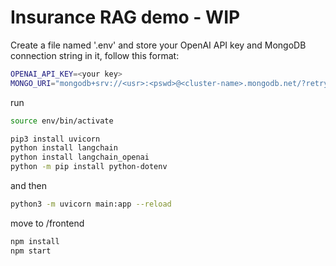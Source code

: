 # Insurance RAG demo - WIP

Create a file named '.env' and store your OpenAI API key and MongoDB connection string in it, follow this format:

```bash
OPENAI_API_KEY=<your key>
MONGO_URI="mongodb+srv://<usr>:<pswd>@<cluster-name>.mongodb.net/?retryWrites=true&w=majority"
```

run
```bash
source env/bin/activate 
```

``` bash  
pip3 install uvicorn
python install langchain
python install langchain_openai
python -m pip install python-dotenv
```

and then

```bash
python3 -m uvicorn main:app --reload
```
move to /frontend

```bash
npm install
npm start
```


